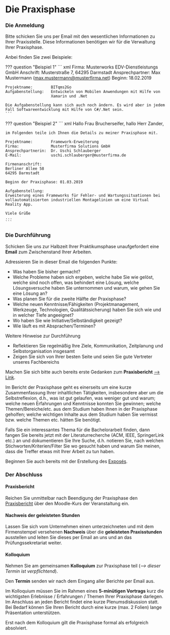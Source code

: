 # Die Praxisphase

<!-- !!! note
    **Hinweis**: Die Anforderungen sind aus Sicht des Pizzaservice beschrieben. Wenn Sie einen **eigenen Webshop** entwickeln, dann müssen Sie die Anforderungen entsprechend übertragen (bspw. kann anstelle der Bäckerseite eine Versandabteilungs- oder Kommissionierungsseite etc. erstellt werden). Die Anforderungen hinsichtlich **Aufbau und Funktionsweise gelten dann analog** für die Seiten des eigenen Webshops. -->

### Die Anmeldung

Bitte schicken Sie uns per Email mit den wesentlichen Informationen zu Ihrer Praxisstelle. Diese Informationen benötigen wir für die Verwaltung Ihrer Praxisphase.

Anbei finden Sie zwei Beispiele:

??? question "Beispiel 1"
    ``` xml
    Firma:              Musterworks EDV-Dienstleistungs GmbH
    Anschrift:          Musterstraße 7, 64295 Darmstadt
    Ansprechpartner:    Max Mustermann (max.mustermann@musterfirma.net)
    Beginn:             18.02.2019
    
    Projektname:        BITqms2Go
    Aufgabenstellung:   Entwickeln von Mobilen Anwendungen mit Hilfe von 
                        Xamarin und .Net
    
    Die Aufgabenstellung kann sich auch noch ändern. Es wird aber in jedem 
    Fall Softwareentwicklung mit Hilfe von C#/.Net sein.
    ```

??? question "Beispiel 2" 
    ``` xml
    Hallo Frau Brucherseifer,
    hallo Herr Zander,

    im Folgenden teile ich Ihnen die Details zu meiner Praxisphase mit.

    Projektname:        Framework-Erweiterung 
    Firma:              Musterfirma Solutions GmbH
    Ansprechpartnerin:  Dr. Uschi Schlauberger
    E-Mail:             uschi.schlauberger@musterfirma.de

    Firmenanschrift: 
    Berliner Allee 58
    64295 Darmstadt

    Beginn der Praxisphase: 01.03.2019

    Aufgabenstellung: 
    Erweiterung eines Frameworks für Fehler- und Wartungssituationen bei 
    vollautomatisierten industriellen Montagelinien um eine Virtual Reality App.

    Viele Grüße
    ...
    ```


### Die Durchführung

Schicken Sie uns zur Halbzeit Ihrer Praktikumsphase unaufgefordert eine **Email** zum Zwischenstand Ihrer Arbeiten.

Adressieren Sie in dieser Email die folgenden Punkte:

* Was haben Sie bisher gemacht?
* Welche Probleme haben sich ergeben, welche habe Sie wie gelöst, welche sind noch offen, was behindert eine Lösung, welche Lösungsversuche haben Sie unternommen und warum, wie gehen Sie eine Lösung an?
* Was planen Sie für die zweite Hälfte der Praxisphase?
* Welche neuen Kenntnisse/Fähigkeiten (Projektmanagement, Werkzeuge, Technologien, Qualitätssicherung) haben Sie sich wie und in welcher Tiefe angeeignet?
* Wo haben Sie wie Initiative/Selbständigkeit gezeigt?
* Wie läuft es mit Absprachen/Terminen?


Weitere Hinweise zur Durchführung

* Reflektieren Sie regelmäßig Ihre Ziele, Kommunikation, Zeitplanung und Selbstorganisation insgesamt
* Zeigen Sie sich von Ihrer besten Seite und seien Sie gute Vertreter unseres Fachbereichs

Machen Sie sich bitte auch bereits erste Gedanken zum **Praxisbericht** [--> Link](./bericht.md).

Im Bericht der Praxisphase geht es einerseits um eine kurze Zusammenfassung Ihrer inhaltlichen Tätigkeiten, insbesondere aber um die Selbstreflexion, d.h., was ist gut gelaufen, was weniger gut und warum; welche neuen Erfahrungen und Kenntnisse konnten Sie gewinnen; welche Themen/Bereiche/etc. aus dem Studium haben Ihnen in der Praxisphase geholfen; welche wichtigen Inhalte aus dem Studium haben Sie vermisst bzw. welche Themen etc. hätten Sie benötigt.   

Falls Sie ein interessantes Thema für die Bachelorarbeit finden, dann fangen Sie bereits jetzt mit der Literaturrecherche (ACM, IEEE, SpringerLink etc.) an und dokumentieren Sie Ihre Suche, d.h. notieren Sie, nach welchen Stichworten/Kriterien/Filter Sie wo gesucht haben und warum Sie meinen, dass die Treffer etwas mit Ihrer Arbeit zu tun haben. 

Beginnen Sie auch bereits mit der Erstellung des [Exposés](./../expose.md).

### Der Abschluss

#### Praxisbericht
Reichen Sie unmittelbar nach Beendigung der Praxisphase den [Praxisbericht](./bericht.md) über den Moodle-Kurs der Veranstaltung ein.

#### Nachweis der geleisteten Stunden
Lassen Sie sich vom Unternehmen einen unterzeichneten und mit dem Firmenstempel versehenen **Nachweis** über die **geleisteten Praxisstunden** ausstellen und leiten Sie dieses per Email an uns und an das Prüfungssekretariat weiter.

#### Kolloquium
Nehmen Sie am gemeinsamen **Kolloquium** zur Praxisphase teil (_--> dieser Termin ist verpflichtend_). 

Den **Termin** senden wir nach dem Eingang aller Berichte per Email aus. 

Im Kolloquium müssen Sie im Rahmen eines **5-minütigen Vortrags** kurz die wichtigsten Erlebnisse / Erfahrungen / Themen Ihrer Praxisphase darlegen. Im Anschluss an jeden Bericht findet eine kurze Plenumsdiskussion statt. Bei Bedarf können Sie Ihren Bericht durch eine kurze (max. 2 Folien) lange Präsentation unterstützen. 

Erst nach dem Kolloquium gilt die Praxisphase formal als erfolgreich absolviert.

